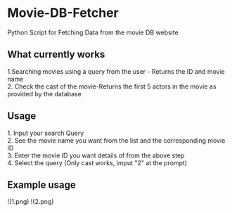 # Movie-DB-Fetcher

Python Script for Fetching Data from the movie DB website

<h2>What currently works</h2>
1.Searching movies using a query from the user - Returns the ID and movie name <br>
2. Check the cast of the movie-Returns the first 5 actors in the movie as provided by the database
 
 
 
<h2> Usage</h2>
 1. Input your search Query<br>
 2. See the movie name you want from the list and the corresponding movie ID<br>
 3. Enter the movie ID you want details of from the above step<br>
 4. Select the query (Only cast works, imput "2" at the prompt)<br>
 
 
 
<h2> Example usage</h2>

!(1.png)
!(2.png)
